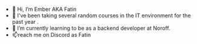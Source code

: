 - 👋 Hi, I’m Ember AKA Fatin
- 👀 I've been taking several random courses in the IT environment for the past year .
- 🌱 I’m currently learning to be as a backend developer at Noroff.
- 📫reach me on Discord as Fatin

